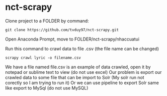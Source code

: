 # nct-scrapy

Clone project to a FOLDER by command:

	git clone https://github.com/tvduy97/nct-scrapy.git

Open Anaconda Prompt, move to FOLDER/nct-scrapy/nhaccuatui

Run this command to crawl data to file .csv (the file name can be changed)

	scrapy crawl lyric -o filename.csv

We have a file named file.csv is an example of data crawled, open it by notepad or sublime text to view (do not use excel)
Our problem is export our crawled data to some file that can be import to Solr 
(My solr run not corectly so I am trying to run it)
Or we can use pipeline to export Solr same like export to MySql (do not use MySQL)
